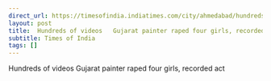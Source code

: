 ```yaml
---
direct_url: https://timesofindia.indiatimes.com/city/ahmedabad/hundreds-of-videos-gujarat-painter-raped-four-girls-recorded-act-say-cops/articleshow/114809443.cms
layout: post
title:  Hundreds of videos   Gujarat painter raped four girls, recorded act
subtitle: Times of India
tags: []
---
```


 Hundreds of videos   Gujarat painter raped four girls, recorded act
